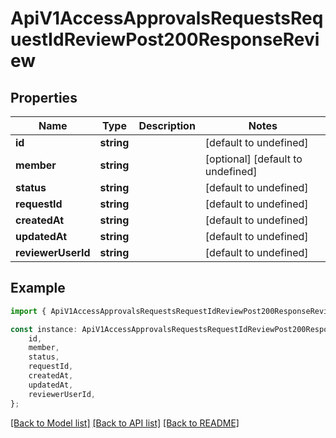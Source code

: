 # ApiV1AccessApprovalsRequestsRequestIdReviewPost200ResponseReview


## Properties

Name | Type | Description | Notes
------------ | ------------- | ------------- | -------------
**id** | **string** |  | [default to undefined]
**member** | **string** |  | [optional] [default to undefined]
**status** | **string** |  | [default to undefined]
**requestId** | **string** |  | [default to undefined]
**createdAt** | **string** |  | [default to undefined]
**updatedAt** | **string** |  | [default to undefined]
**reviewerUserId** | **string** |  | [default to undefined]

## Example

```typescript
import { ApiV1AccessApprovalsRequestsRequestIdReviewPost200ResponseReview } from './api';

const instance: ApiV1AccessApprovalsRequestsRequestIdReviewPost200ResponseReview = {
    id,
    member,
    status,
    requestId,
    createdAt,
    updatedAt,
    reviewerUserId,
};
```

[[Back to Model list]](../README.md#documentation-for-models) [[Back to API list]](../README.md#documentation-for-api-endpoints) [[Back to README]](../README.md)
